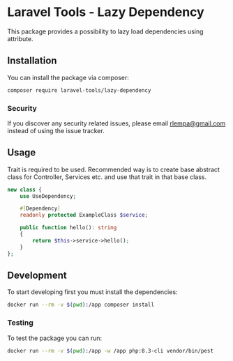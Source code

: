 # Laravel Tools - Lazy Dependency

This package provides a possibility to lazy load dependencies using attribute.

## Installation

You can install the package via composer:

```bash
composer require laravel-tools/lazy-dependency
```

### Security

If you discover any security related issues, please email rlempa@gmail.com instead of using the issue tracker.

## Usage

Trait is required to be used.
Recommended way is to create base abstract class for Controller, Services etc. and use that trait in that base class. 

```php
new class {
    use UseDependency;

    #[Dependency]
    readonly protected ExampleClass $service;

    public function hello(): string
    {
        return $this->service->hello();
    }
};
```

## Development

To start developing first you must install the dependencies:

```bash
docker run --rm -v $(pwd):/app composer install
```

### Testing

To test the package you can run:

```bash
docker run --rm -v $(pwd):/app -w /app php:8.3-cli vendor/bin/pest
```
